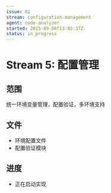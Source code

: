 ```yaml
---
issue: 81
stream: configuration-management
agent: code-analyzer
started: 2025-09-06T13:02:37Z
status: in_progress
---
```


# Stream 5: 配置管理

## 范围
统一环境变量管理，配置验证，多环境支持

## 文件
- 环境配置文件
- 配置验证模块

## 进度
- 正在启动实现
